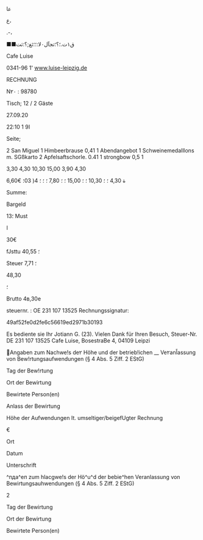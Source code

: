 عا

 ع،

 .-،

■■ق١ت.؛؟؛تجآل٠لا:؛؛ئغ;؟:ثت

Cafe  Luise

0341-96  1'
www.luise-leipzig.de

RECHNUNG

N٢٠ :  98780

Tisch;  12  /  2  Gäste

27.09.20

22:10 ا9
1

Seite;

2  San  Miguel
1  Himbeerbrause  0,41
1  Abendangebot
  1 Schweinemedalllons  m.  SGßkarto
2  Apfelsaftschorle.  0.41
1  strongbow  0,5  1

3,30
4,30
10,30
15,00
3,90
4,30

6,60€ ة
4,30 ؛
؛
10,30 ؛
؛
15,00 ؛
؛
7,80 ؛
؛
؛
 4(
03؛

Summe:

Bargeld

13؛  Must

ا

30€

fJsttu
40,55
؛

Steuer
7,71
؛

48,30

؛

Brutto
4в,30е

steuernr. :  OE  231  107  13525
Rechnungssignatur:

49af52fe0d2fe6c56619ed2971b30193

Es  bediente  sie
Ihr  Jotiann  G.  (23).
Vielen  Dank  für  Ihren  Besuch,
Steuer-Nr.  DE  231  107  13525
Cafe  Luise,  BosestraBe  4,  04109  Leipzi

Angaben zum Nachwe!s de٢ Höhe und der betrieb!ichen __
Ve٢anاًassung von Bew!rtungsaufwendungen (§ 4 Abs. 5 Ziff. 2  EStG)

Tag der Bew!rtung

Ort der Bewirtung

Bewirtete  Person(en)

Anlass der Bewirtung

Höhe der Aufwendungen It.  umseltiger/beigefUgter Rechnung

€

Ort

Datum

Unterschrift

^пда^еп zum hlacgwe!s der Hö^u^d der bebie^hen
Veranlassung von Bewirtungsauhwendungen (§ 4 Abs.  5 Ziff. 2 EStG)

2

Tag der Bewirtung

Ort der Bewirtung

Bewirtete Person(en)

